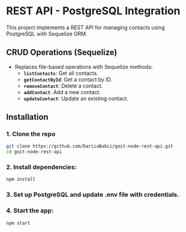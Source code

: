# REST API - PostgreSQL Integration
This project implements a REST API for managing contacts using PostgreSQL with Sequelize ORM.

## CRUD Operations (Sequelize)
- Replaces file-based operations with Sequelize methods:
  - **`listContacts`**: Get all contacts.
  - **`getContactById`**: Get a contact by ID.
  - **`removeContact`**: Delete a contact.
  - **`addContact`**: Add a new contact.
  - **`updateContact`**: Update an existing contact.

## Installation

### 1. Clone the repo

```bash
git clone https://github.com/DariiaBabii/goit-node-rest-api.git
cd goit-node-rest-api
```
### 2. Install dependencies:

```bash
npm install
```

### 3. Set up PostgreSQL and update .env file with credentials.

### 4. Start the app:
```bash
npm start
```
